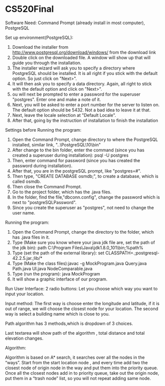 # CS520Final

Software Need: Command Prompt (already install in most computer), PostgreSQL

Set up environment(PostgreSQL):
 1. Download the installer from http://www.postgresql.org/download/windows/ from the download link
 2. Double click on the downloaded file. A window will show up that will guide you through the installation.
 3. The installer wizard will ask you to specify a directory where PostgreSQL should be installed. It is all right if you stick with the default option. So just click on "Next>".
 4. It will then ask you to specify a data directory. Again, all right to stick with the default option and click on "Next>".
 5. ou will next be prompted to enter a password for the superuser "postgres". Enter one and make a note of it.
 6. Next, you will be asked to enter a port number for the server to listen on. The default option should be 5432. Not a bad idea to leave it at that. 
 7. Next, leave the locale selection at "Default Locale".
 8. After that, going by the instruction of installation to finish the installation

Settings before Running the program:
 1. Open the Command Prompt, change directory to where the PostgreSQL installed, similar link, "..\PostgreSQL\10\bin"
 2. After change to the bin folder, enter the command (since you has created a superuser during installation): psql -U postgres
 3. Then, enter command for password (since you has created the password during installation).
 4. After that, you are in the postgreSQL prompt, like "postgres=#".
 5. Then type, "CREATE DATABASE osmdb;", to create a database, which is called osmdb.
 6. Then close the Command Prompt.
 7. Go to the project folder, which has the .java files.
 8. In the folder, find the file,"dbconn.config", change the password which is next to "postgreSQLPassword".
 9. Since you create the superuser as "postgres", not need to change the user name.

Running the program:
 1. Open the Command Prompt, change the directory to the folder, which has .java files in it.
 2. Type (Make sure you know where your java jdk file are, set the path of the jdk bin): path C:\Program Files\Java\jdk1.8.0_101\bin;%path%
 3. Type (set the path of the external library): set CLASSPATH=.;postgresql-42.2.5.jar.;lib/*
 4. Type (Make the class files):javac -g MockProgram.java Query.java  Path.java UI.java NodeComparable.java
 5. Type (run the program): java MockProgram
 6. It will show a graphic interface of our program.

Run User Interface:
2 radio buttons: Let you choose which way you want to input your location. 

Input method: The first way is choose enter the longitude and  latitude, if it is out of range, we will choose the closest node for your location. The second way is select a building name which is close to you.

Path algorithm has 3 methods,which is dropdown of 3 choices.

Last textarea will show path of the algorithm , total distance and total elevation changes.

Algorithm: 

Algorithm is based on A* search, it searches over all the nodes in the “ways”. Start from the start location node , and every time add two the closest node of origin node in the way and put them into the priority queue. Once all the closest nodes add in to priority queue, take out the origin node, put them in a “trash node” list, so you will not repeat adding same node. 

